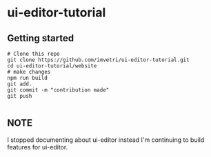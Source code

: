 # ui-editor-tutorial

## Getting started

```
# Clone this repo
git clone https://github.com/imvetri/ui-editor-tutorial.git
cd ui-editor-tutorial/website
# make changes
npm run build
git add.
git commit -m "contribution made"
git push


```

## NOTE
I stopped documenting about ui-editor instead I'm continuing to build features for ui-editor.
